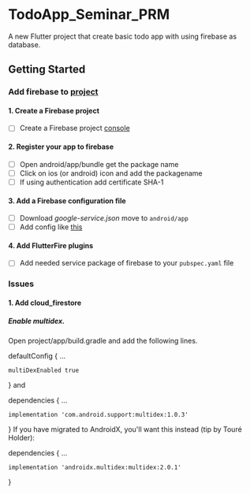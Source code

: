 # TodoApp_Seminar_PRM

A new Flutter project that create basic todo app with using firebase as database.


## Getting Started

### Add firebase to [project](https://firebase.google.com/docs/flutter/setup?platform=android#analytics-not-enabled)

#### 1. Create a Firebase project

- [ ] Create a Firebase project [console](https://console.firebase.google.com)

#### 2. Register your app to firebase

- [ ] Open android/app/bundle get the package name
- [ ] Click on ios (or android) icon and add the packagename
- [ ] If using authentication add certificate SHA-1

#### 3. Add a Firebase configuration file

- [ ] Download *google-service.json* move to `android/app`
- [ ] Add config like [this](https://firebase.google.com/docs/flutter/setup?platform=android#add-config-file)

#### 4. Add FlutterFire plugins

- [ ] Add needed service package of firebase to your `pubspec.yaml` file 



### Issues

#### 1. Add cloud_firestore
##### Enable multidex.

Open project/app/build.gradle and add the following lines.

defaultConfig {
    ...

    multiDexEnabled true
}
and

dependencies {
    ...

    implementation 'com.android.support:multidex:1.0.3'
}
If you have migrated to AndroidX, you'll want this instead (tip by Touré Holder):

dependencies {
    ...

    implementation 'androidx.multidex:multidex:2.0.1'
}